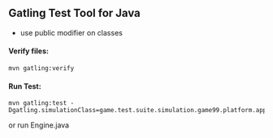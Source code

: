 ## Gatling Test Tool for Java

- use public modifier on classes

#### Verify files:
```shell
mvn gatling:verify
```
#### Run Test:
```shell
mvn gatling:test -Dgatling.simulationClass=game.test.suite.simulation.game99.platform.app.Interest
```
or run Engine.java
